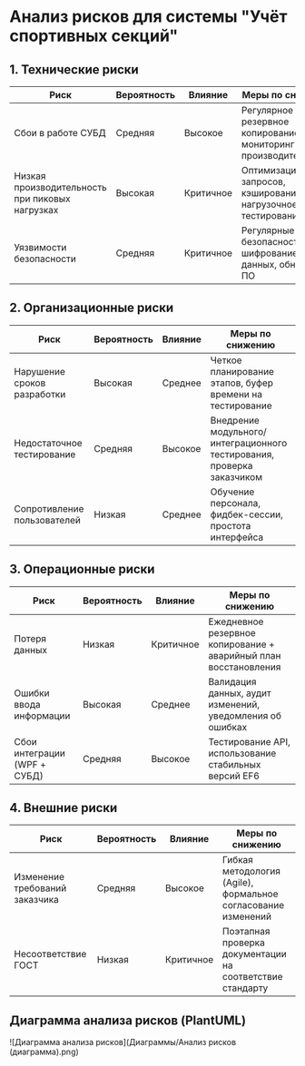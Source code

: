 # Анализ рисков для системы "Учёт спортивных секций"

## 1. Технические риски

| Риск                        | Вероятность | Влияние    | Меры по снижению                                                                 |
|-----------------------------|-------------|------------|----------------------------------------------------------------------------------|
| Сбои в работе СУБД         | Средняя     | Высокое    | Регулярное резервное копирование, мониторинг производительности                 |
| Низкая производительность при пиковых нагрузках | Высокая | Критичное | Оптимизация запросов, кэширование, нагрузочное тестирование                     |
| Уязвимости безопасности    | Средняя     | Критичное | Регулярные аудиты безопасности, шифрование данных, обновления ПО                |

## 2. Организационные риски

| Риск                     | Вероятность | Влияние   | Меры по снижению                                                                 |
|--------------------------|-------------|-----------|----------------------------------------------------------------------------------|
| Нарушение сроков разработки | Высокая    | Среднее   | Четкое планирование этапов, буфер времени на тестирование                        |
| Недостаточное тестирование | Средняя    | Высокое   | Внедрение модульного/интеграционного тестирования, проверка заказчиком          |
| Сопротивление пользователей | Низкая    | Среднее   | Обучение персонала, фидбек-сессии, простота интерфейса                          |

## 3. Операционные риски

| Риск                 | Вероятность | Влияние    | Меры по снижению                                                                 |
|----------------------|-------------|------------|----------------------------------------------------------------------------------|
| Потеря данных       | Низкая      | Критичное  | Ежедневное резервное копирование + аварийный план восстановления                |
| Ошибки ввода информации | Высокая   | Среднее    | Валидация данных, аудит изменений, уведомления об ошибках                       |
| Сбои интеграции (WPF + СУБД) | Средняя | Высокое  | Тестирование API, использование стабильных версий EF6                           |

## 4. Внешние риски

| Риск                 | Вероятность | Влияние    | Меры по снижению                                                                 |
|----------------------|-------------|------------|----------------------------------------------------------------------------------|
| Изменение требований заказчика | Средняя | Высокое  | Гибкая методология (Agile), формальное согласование изменений                   |
| Несоответствие ГОСТ  | Низкая      | Критичное  | Поэтапная проверка документации на соответствие стандарту                        |

## Диаграмма анализа рисков (PlantUML)

![Диаграмма анализа рисков](Диаграммы/Анализ рисков (диаграмма).png)
